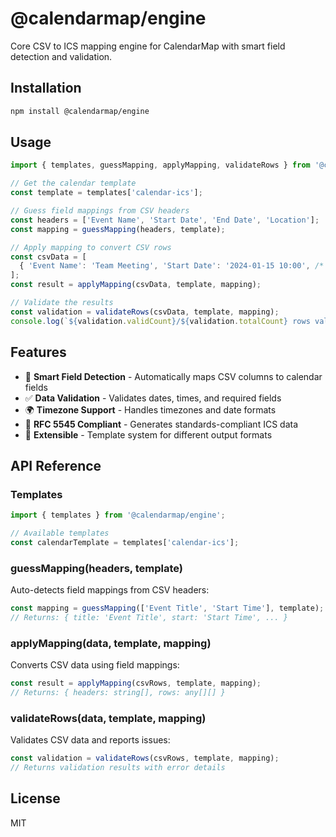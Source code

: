# @calendarmap/engine

Core CSV to ICS mapping engine for CalendarMap with smart field detection and validation.

## Installation

```bash
npm install @calendarmap/engine
```

## Usage

```typescript
import { templates, guessMapping, applyMapping, validateRows } from '@calendarmap/engine';

// Get the calendar template
const template = templates['calendar-ics'];

// Guess field mappings from CSV headers
const headers = ['Event Name', 'Start Date', 'End Date', 'Location'];
const mapping = guessMapping(headers, template);

// Apply mapping to convert CSV rows
const csvData = [
  { 'Event Name': 'Team Meeting', 'Start Date': '2024-01-15 10:00', /* ... */ }
];
const result = applyMapping(csvData, template, mapping);

// Validate the results
const validation = validateRows(csvData, template, mapping);
console.log(`${validation.validCount}/${validation.totalCount} rows valid`);
```

## Features

- 🤖 **Smart Field Detection** - Automatically maps CSV columns to calendar fields
- ✅ **Data Validation** - Validates dates, times, and required fields
- 🌍 **Timezone Support** - Handles timezones and date formats
- 📅 **RFC 5545 Compliant** - Generates standards-compliant ICS data
- 🔧 **Extensible** - Template system for different output formats

## API Reference

### Templates

```typescript
import { templates } from '@calendarmap/engine';

// Available templates
const calendarTemplate = templates['calendar-ics'];
```

### guessMapping(headers, template)

Auto-detects field mappings from CSV headers:

```typescript
const mapping = guessMapping(['Event Title', 'Start Time'], template);
// Returns: { title: 'Event Title', start: 'Start Time', ... }
```

### applyMapping(data, template, mapping)

Converts CSV data using field mappings:

```typescript
const result = applyMapping(csvRows, template, mapping);
// Returns: { headers: string[], rows: any[][] }
```

### validateRows(data, template, mapping)

Validates CSV data and reports issues:

```typescript
const validation = validateRows(csvRows, template, mapping);
// Returns validation results with error details
```

## License

MIT
